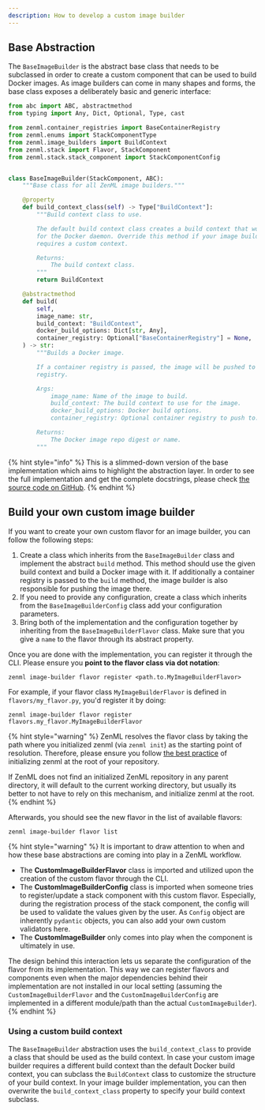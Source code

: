 ```yaml
---
description: How to develop a custom image builder
---
```


## Base Abstraction

The `BaseImageBuilder` is the abstract base class that needs to be subclassed 
in order to create a custom component that can be used to build Docker images.
As image builders can come in many shapes and forms, the base class exposes a 
deliberately basic and generic interface:

```python
from abc import ABC, abstractmethod
from typing import Any, Dict, Optional, Type, cast

from zenml.container_registries import BaseContainerRegistry
from zenml.enums import StackComponentType
from zenml.image_builders import BuildContext
from zenml.stack import Flavor, StackComponent
from zenml.stack.stack_component import StackComponentConfig


class BaseImageBuilder(StackComponent, ABC):
    """Base class for all ZenML image builders."""

    @property
    def build_context_class(self) -> Type["BuildContext"]:
        """Build context class to use.

        The default build context class creates a build context that works
        for the Docker daemon. Override this method if your image builder
        requires a custom context.

        Returns:
            The build context class.
        """
        return BuildContext

    @abstractmethod
    def build(
        self,
        image_name: str,
        build_context: "BuildContext",
        docker_build_options: Dict[str, Any],
        container_registry: Optional["BaseContainerRegistry"] = None,
    ) -> str:
        """Builds a Docker image.

        If a container registry is passed, the image will be pushed to that
        registry.

        Args:
            image_name: Name of the image to build.
            build_context: The build context to use for the image.
            docker_build_options: Docker build options.
            container_registry: Optional container registry to push to.

        Returns:
            The Docker image repo digest or name.
        """
```

{% hint style="info" %}
This is a slimmed-down version of the base implementation which aims to 
highlight the abstraction layer. In order to see the full implementation 
and get the complete docstrings, please check [the source code on GitHub](https://github.com/zenml-io/zenml/blob/main/src/zenml/image_builders/base_image_builder.py).
{% endhint %}

## Build your own custom image builder

If you want to create your own custom flavor for an image builder, you can 
follow the following steps:

1. Create a class which inherits from the `BaseImageBuilder` class and 
implement the abstract `build` method. This method should use the given build
context and build a Docker image with it. If additionally a container registry
is passed to the `build` method, the image builder is also responsible for
pushing the image there.
2. If you need to provide any configuration, create a class which inherits 
from the `BaseImageBuilderConfig` class add your configuration parameters.
3. Bring both of the implementation and the configuration together by inheriting
from the `BaseImageBuilderFlavor` class. Make sure that you give a `name`
to the flavor through its abstract property.

Once you are done with the implementation, you can register it through the CLI.
Please ensure you **point to the flavor class via dot notation**: 

```shell
zenml image-builder flavor register <path.to.MyImageBuilderFlavor>
```

For example, if your flavor class `MyImageBuilderFlavor` is defined in `flavors/my_flavor.py`,
you'd register it by doing:

```shell
zenml image-builder flavor register flavors.my_flavor.MyImageBuilderFlavor
```

{% hint style="warning" %}
ZenML resolves the flavor class by taking the path where you initialized zenml
(via `zenml init`) as the starting point of resolution. Therefore, please ensure
you follow [the best practice](../../../book/doc-orphanage/best-practices.md) of initializing
zenml at the root of your repository.

If ZenML does not find an initialized ZenML repository in any parent directory, it
will default to the current working directory, but usually its better to not have to
rely on this mechanism, and initialize zenml at the root.
{% endhint %}

Afterwards, you should see the new flavor in the list of available flavors:

```shell
zenml image-builder flavor list
```

{% hint style="warning" %}
It is important to draw attention to when and how these base abstractions are 
coming into play in a ZenML workflow.

- The **CustomImageBuilderFlavor** class is imported and utilized upon the 
creation of the custom flavor through the CLI.
- The **CustomImageBuilderConfig** class is imported when someone tries to 
register/update a stack component with this custom flavor. Especially, 
during the registration process of the stack component, the config will be used 
to validate the values given by the user. As `Config` object are inherently 
`pydantic` objects, you can also add your own custom validators here.
- The **CustomImageBuilder** only comes into play when the component is 
ultimately in use. 

The design behind this interaction lets us separate the configuration of the 
flavor from its implementation. This way we can register flavors and components 
even when the major dependencies behind their implementation are not installed
in our local setting (assuming the `CustomImageBuilderFlavor` and the 
`CustomImageBuilderConfig` are implemented in a different module/path than
the actual `CustomImageBuilder`).
{% endhint %}


### Using a custom build context

The `BaseImageBuilder` abstraction uses the `build_context_class` to provide a class
that should be used as the build context. In case your custom image builder requires
a different build context than the default Docker build context, you can subclass
the `BuildContext` class to customize the structure of your build context. In your 
image builder implementation, you can then overwrite the `build_context_class` property
to specify your build context subclass.
